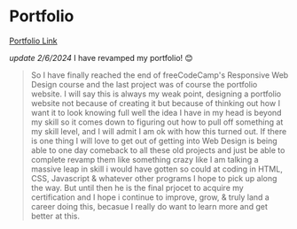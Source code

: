 # Portfolio

[Portfolio Link](https://mrdrekc.github.io/fCC_Portfolio/)

*update 2/6/2024* I have revamped my portfolio! 😊


> So I have finally reached the end of freeCodeCamp's Responsive Web Design course and the last project was of course the portfolio website.
I will say this is always my weak point, designing a portfolio website not because of creating it but because of thinking out how I want it to look
knowing full well the idea I have in my head is beyond my skill so it comes down to figuring out how to pull off something at my skill level, and 
I will admit I am ok with how this turned out.
If there is one thing I will love to get out of getting into Web Design is being able to one day comeback to all these old projects and just be able to 
complete revamp them like something crazy like I am talking a massive leap in skill i would have gotten so could at coding in HTML, CSS, Javascript & whatever
other programs I hope to pick up along the way.
But until then he is the final prjocet to acquire my certification and I hope i continue to improve, grow, & truly land a career doing this, becasue I really do 
want to learn more and get better at this.
